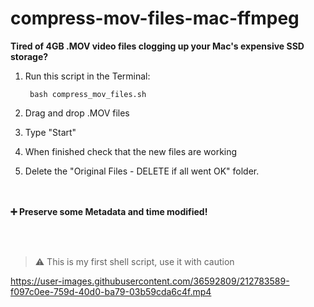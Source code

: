 # compress-mov-files-mac-ffmpeg
**Tired of 4GB .MOV video files clogging up your Mac's expensive SSD storage?**

1. Run this script in the Terminal:

        bash compress_mov_files.sh
2. Drag and drop .MOV files
3. Type "Start"
4. When finished check that the new files are working
5. Delete the "Original Files - DELETE if all went OK" folder. 

<br/><br/>
**➕ Preserve some Metadata and time modified!**

<br/><br/>
> ⚠️ This is my first shell script, use it with caution


https://user-images.githubusercontent.com/36592809/212783589-f097c0ee-759d-40d0-ba79-03b59cda6c4f.mp4

